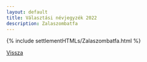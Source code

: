 ```yaml
---
layout: default
title: Választási névjegyzék 2022
description: Zalaszombatfa
---
```


{% include settlementHTMLs/Zalaszombatfa.html %}

[Vissza](./)